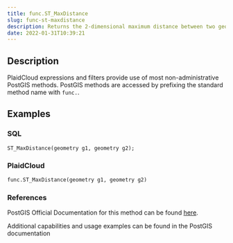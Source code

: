```yaml
---
title: func.ST_MaxDistance
slug: func-st-maxdistance
description: Returns the 2-dimensional maximum distance between two geometries, in projected units
date: 2022-01-31T10:39:21
---
```



## Description


PlaidCloud expressions and filters provide use of most non-administrative PostGIS methods. PostGIS methods are accessed by prefixing the standard method name with `func.`.



## Examples


### SQL



```
ST_MaxDistance(geometry g1, geometry g2);
```


### PlaidCloud



```python
func.ST_MaxDistance(geometry g1, geometry g2)
```


### References


PostGIS Official Documentation for this method can be found [here](https://postgis.net/docs/manual-3.1/ST_MaxDistance.html).



Additional capabilities and usage examples can be found in the PostGIS documentation

